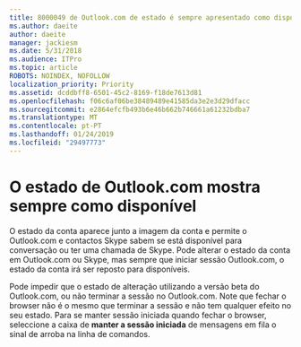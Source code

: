 ```yaml
---
title: 8000049 de Outlook.com de estado é sempre apresentado como disponível
ms.author: daeite
author: daeite
manager: jackiesm
ms.date: 5/31/2018
ms.audience: ITPro
ms.topic: article
ROBOTS: NOINDEX, NOFOLLOW
localization_priority: Priority
ms.assetid: dcddbff8-6501-45c2-8169-f18de7613d81
ms.openlocfilehash: f06c6af06be38489489e41585da3e2e3d29dfacc
ms.sourcegitcommit: e2864efcfb493b6e46b662b746661a61232bdba7
ms.translationtype: MT
ms.contentlocale: pt-PT
ms.lasthandoff: 01/24/2019
ms.locfileid: "29497773"
---
```

# <a name="my-outlookcom-status-always-shows-as-available"></a>O estado de Outlook.com mostra sempre como disponível

O estado da conta aparece junto a imagem da conta e permite o Outlook.com e contactos Skype sabem se está disponível para conversação ou ter uma chamada de Skype. Pode alterar o estado da conta em Outlook.com ou Skype, mas sempre que iniciar sessão Outlook.com, o estado da conta irá ser reposto para disponíveis.
  
Pode impedir que o estado de alteração utilizando a versão beta do Outlook.com, ou não terminar a sessão no Outlook.com. Note que fechar o browser não é o mesmo que terminar a sessão e não tem qualquer efeito no seu estado. Para se manter sessão iniciada quando fechar o browser, seleccione a caixa de **manter a sessão iniciada** de mensagens em fila o sinal de arroba na linha de comandos. 
  

